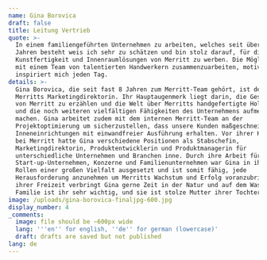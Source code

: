 ```yaml
---
name: Gina Borovica
draft: false
title: Leitung Vertrieb
quote: >-
  In einem familiengeführten Unternehmen zu arbeiten, welches seit über 50
  Jahren besteht weis ich sehr zu schätzen und bin stolz darauf, für die
  Kunstfertigkeit und Innenraumlösungen von Merritt zu werben. Die Möglichkeit,
  mit einem Team von talentierten Handwerkern zusammenzuarbeiten, motiviert und
  inspiriert mich jeden Tag.
details: >-
  Gina Borovica, die seit fast 8 Jahren zum Merritt-Team gehört, ist derzeit
  Merritts Marketingdirektorin. Ihr Hauptaugenmerk liegt darin, die Geschichte
  von Merritt zu erzählen und die Welt über Merritts handgefertigte Holzarbeiten
  und die noch weiteren vielfältigen Fähigkeiten des Unternehmens aufmerksam zu
  machen. Gina arbeitet zudem mit dem internen Merritt-Team an der
  Projektoptimierung um sicherzustellen, dass unsere Kunden maßgeschneiderte
  Inneneinrichtungen mit einwandfreier Ausführung erhalten. Vor ihrer Karriere
  bei Merritt hatte Gina verschiedene Positionen als Stabschefin,
  Marketingdirektorin, Produktentwicklerin und Produktmanagerin für
  unterschiedliche Unternehmen und Branchen inne. Durch ihre Arbeit für
  Start-up-Unternehmen, Konzerne und Familienunternehmen war Gina in ihren
  Rollen einer großen Vielfalt ausgesetzt und ist somit fähig, jede
  Herausforderung anzunehmen um Merritts Wachstum und Erfolg voranzubringen. In
  ihrer Freizeit verbringt Gina gerne Zeit in der Natur und auf dem Wasser. Die
  Familie ist ihr sehr wichtig, und sie ist stolze Mutter ihrer Tochter Allison.
image: /uploads/gina-borovica-finaljpg-600.jpg
display_number: 4
_comments:
  image: file should be ~600px wide
  lang: '''en'' for english, ''de'' for german (lowercase)'
  draft: drafts are saved but not published
lang: de
---
```

